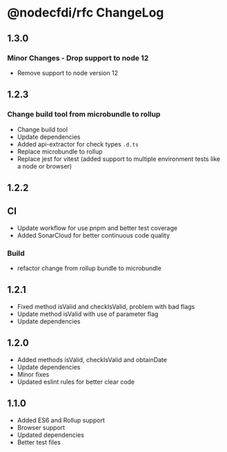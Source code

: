 # @nodecfdi/rfc ChangeLog

## 1.3.0

### Minor Changes - Drop support to node 12

- Remove support to node version 12

## 1.2.3

### Change build tool from microbundle to rollup

- Change build tool
- Update dependencies
- Added api-extractor for check types `.d.ts`
- Replace microbundle to rollup
- Replace jest for vitest (added support to multiple environment tests like a node or browser)

## 1.2.2

## CI

- Update workflow for use pnpm and better test coverage
- Added SonarCloud for better continuous code quality

### Build

- refactor change from rollup bundle to microbundle

## 1.2.1

- Fixed method isValid and checkIsValid, problem with bad flags
- Update method isValid with use of parameter flag
- Update dependencies

## 1.2.0

- Added methods isValid, checkIsValid and obtainDate
- Update dependencies
- Minor fixes
- Updated eslint rules for better clear code

## 1.1.0

- Added ES6 and Rollup support
- Browser support
- Updated dependencies
- Better test files

